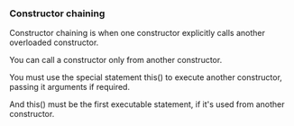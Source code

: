 ### Constructor chaining ###

Constructor chaining is when one constructor explicitly calls another overloaded constructor.

You can call a constructor only from another constructor.

You must use the special statement this() to execute another constructor, passing it arguments if required.

And this() must be the first executable statement, if it's used from another constructor.